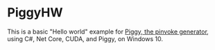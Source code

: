 # PiggyHW

This is a basic "Hello world" example for [Piggy, the pinvoke generator](https://github.com/kaby76/Piggy),
using C#, Net Core, CUDA, and Piggy, on Windows 10.
